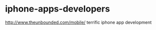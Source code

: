 iphone-apps-developers
======================

http://www.theunbounded.com/mobile/  terrific iphone app development
